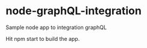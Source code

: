 # node-graphQL-integration
Sample node app to integration graphQL


Hit npm start to build the app.
